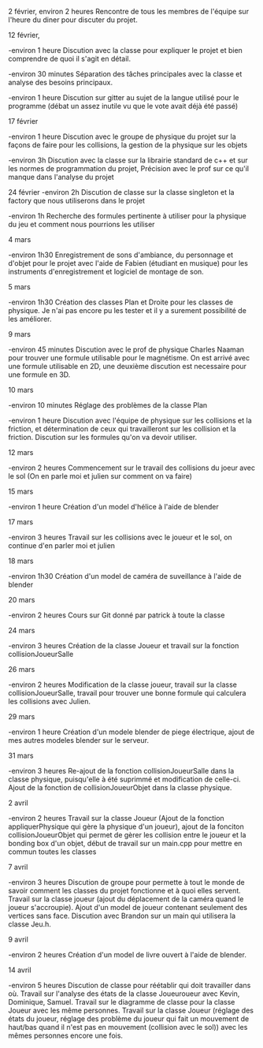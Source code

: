 2 février, 
environ 2 heures
Rencontre de tous les membres de l'équipe sur l'heure du diner pour discuter du projet.

12 février,

-environ 1 heure
Discution avec la classe pour expliquer le projet et bien comprendre de quoi il s'agit en détail.

-environ 30 minutes
Séparation des tâches principales avec la classe et analyse des besoins principaux.

-environ 1 heure
Discution sur gitter au sujet de la langue utilisé pour le programme 
(débat un assez inutile vu que le vote avait déjà été passé)

17 février

-environ 1 heure
Discution avec le groupe de physique du projet sur la façons de faire pour les collisions, 
la gestion de la physique sur les objets

-environ 3h
Discution avec la classe sur la librairie standard de c++ et sur les normes de programmation du projet, 
Précision avec le prof sur ce qu'il manque dans l'analyse du projet

24 février
-environ 2h
Discution de classe sur la classe singleton et la factory que nous utiliserons dans le projet

-environ 1h
Recherche des formules pertinente à utiliser pour la physique du jeu
et comment nous pourrions les utiliser

4 mars

-environ 1h30
Enregistrement de sons d'ambiance, du personnage et d'objet pour le projet 
avec l'aide de Fabien (étudiant en musique) pour les instruments d'enregistrement et logiciel de montage de son.

5 mars

-environ 1h30
Création des classes Plan et Droite pour les classes de physique. Je n'ai pas encore pu les tester 
et il y a surement possibilité de les améliorer.

9 mars

-environ 45 minutes
Discution avec le prof de physique Charles Naaman pour trouver une formule utilisable pour le magnétisme. On est arrivé avec une formule utilisable en 2D, 
une deuxième discution est necessaire pour une formule en 3D.

10 mars

-environ 10 minutes
Réglage des problèmes de la classe Plan

-environ 1 heure
Discution avec l'équipe de physique sur les collisions et la friction, 
et détermination de ceux qui travailleront sur les collision et la friction. Discution sur les formules qu'on va devoir utiliser.

12 mars

-environ 2 heures
Commencement sur le travail des collisions du joeur avec le sol (On en parle moi et julien sur comment on va faire)

15 mars

-environ 1 heure
Création d'un model d'hélice à l'aide de blender

17 mars

-environ 3 heures
Travail sur les collisions avec le joueur et le sol, on continue d'en parler moi et julien

18 mars

-environ 1h30
Création d'un model de caméra de suveillance à l'aide de blender

20 mars

-environ 2 heures
Cours sur Git donné par patrick à toute la classe

24 mars

-environ 3 heures
Création de la classe Joueur et travail sur la fonction collisionJoueurSalle

26 mars

-environ 2 heures
Modification de la classe joueur, travail sur la classe collisionJoueurSalle, 
travail pour trouver une bonne formule qui calculera les collisions avec Julien.

29 mars

-environ 1 heure
Création d'un modele blender de piege électrique, ajout de mes autres modeles blender
sur le serveur.

31 mars

-environ 3 heures
Re-ajout de la fonction collisionJoueurSalle dans la classe physique, puisqu'elle à été suprimmé et modification de celle-ci. Ajout de la fonction de collisionJoueurObjet dans la classe physique.

2 avril

-environ 2 heures
Travail sur la classe Joueur (Ajout de la fonction appliquerPhysique qui gère la physique d'un joueur), 
ajout de la fonciton collisionJoueurObjet qui permet de gèrer les collision entre le joueur et la bonding box d'un objet, 
début de travail sur un main.cpp pour mettre en commun toutes les classes

7 avril

-environ 3 heures
Discution de groupe pour permette à tout le monde de savoir comment les classes du projet fonctionne
et à quoi elles servent. Travail sur la classe joueur (ajout du déplacement de la caméra quand le joueur s'accroupie).
Ajout d'un model de joueur contenant seulement des vertices sans face. Discution avec Brandon sur un main qui utilisera la classe Jeu.h.

9 avril

-environ 2 heures
Création d'un model de livre ouvert à l'aide de blender.

14 avril

-environ 5 heures
Discution de classe pour réétablir qui doit travailler dans où.
Travail sur l'analyse des états de la classe Joueuroueur avec Kevin, Dominique, Samuel.
Travail sur le diagramme de classe pour la classe Joueur avec les même personnes. 
Travail sur la classe Joueur (réglage des états du joueur, réglage des problème du joueur qui fait un mouvement de haut/bas quand il n'est pas en mouvement (collision avec le sol)) avec les mêmes personnes encore une fois.

